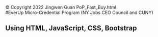 &copy; Copyright 2022 Jingwen Guan PoP_Fast_Buy.html <br>
#EverUp Micro-Credential Program (NY Jobs CEO Council and CUNY)

<h2>Using HTML, JavaScript, CSS, Bootstrap </h2>
